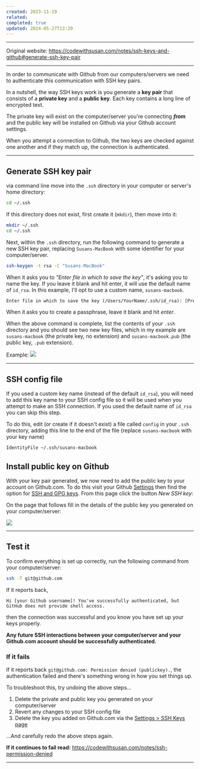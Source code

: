 ```yaml
---
created: 2023-11-19
related: 
completed: true
updated: 2024-05-27T13:29
---
```

---

Original website: https://codewithsusan.com/notes/ssh-keys-and-github#generate-ssh-key-pair

---
In order to communicate with Github from our computers/servers we need
to authenticate this communication with SSH key pairs.

In a nutshell, the way SSH keys work is you generate a **key pair** that
consists of a **private key** and a **public key**. Each key contains a
long line of encrypted text.

The private key will exist on the computer/server you're connecting
***from*** and the public key will be installed on Github via your
Github account settings.

When you attempt a connection to Github, the two keys are checked
against one another and if they match up, the connection is
authenticated.

---
## Generate SSH key pair
via command line move into the `.ssh` directory in your computer or server's home
directory:

``` bash 
cd ~/.ssh

```

If this directory does not exist, first create it (`mkdir`), then move
into it:

``` {.bash .hljs highlighted="yes"}
mkdir ~/.ssh
cd ~/.ssh
```

Next, within the `.ssh` directory, run the following command to generate
a new SSH key pair, replacing `Susans-MacBook` with some identifier for
your computer/server.

``` bash
ssh-keygen -t rsa -C "Susans-MacBook"
```

When it asks you to *"Enter file in which to save the key"*, it's asking
you to name the key. If you leave it blank and hit enter, it will use
the default name of `id_rsa`. In this example, I'll opt to use a custom
name, `susans-macbook`.

``` xml 
Enter file in which to save the key (/Users/YourName/.ssh/id_rsa): [Press enter]
```

When it asks you to create a passphrase, leave it blank and hit *enter*.

When the above command is complete, list the contents of your `.ssh`
directory and you should see two new key files, which in my example are
`susans-macbook` (the private key, no extension) and
`susans-macbook.pub` (the public key, `.pub` extension).

Example:
![](https://s3.amazonaws.com/making-the-internet/cws-ssh-keys-created@2x.png)

---
## SSH config file 

If you used a custom key name (instead of the default `id_rsa`), you
will need to add this key name to your SSH config file so it will be
used when you attempt to make an SSH connection. If you used the default
name of `id_rsa` you can skip this step.

To do this, edit (or create if it doesn't exist) a file called `config`
in your `.ssh` directory, adding this line to the end of the file
(replace `susans-macbook` with your key name)

``` bash 
IdentityFile ~/.ssh/susans-macbook
```

## Install public key on Github

With your key pair generated, we now need to add the public key to your
account on Github.com. To do this visit your Github
[Settings](https://github.com/settings/profile) then find the option for
[SSH and GPG keys](https://github.com/settings/keys). From this page
click the button *New SSH key*:

On the page that follows fill in the details of the public key you
generated on your computer/server:

![](https://s3.amazonaws.com/making-the-internet/cws-add-public-key-to-github@2x.png)

---
## Test it

To confirm everything is set up correctly, run the following command
from your computer/server:

``` bash
ssh -T git@github.com 
```

If it reports back,

`Hi [your Github username]! You've successfully authenticated, but GitHub does not provide shell access.`

then the connection was successful and you know you have set up your
keys properly.

**Any future SSH interactions between your computer/server and your
Github.com account should be successfully authenticated.**

### If it fails

If it reports back `git@github.com: Permission denied (publickey).`, the authentication failed and there's something wrong in how you set things up.

To troubleshoot this, try undoing the above steps\...

1.  Delete the private and public key you generated on your computer/server
2.  Revert any changes to your SSH config file
3.  Delete the key you added on Github.com via the [Settings \> SSH Keys page](https://github.com/settings/keys)

\...And carefully redo the above steps again.

**If it continues to fail read:** https://codewithsusan.com/notes/ssh-permission-denied

---
